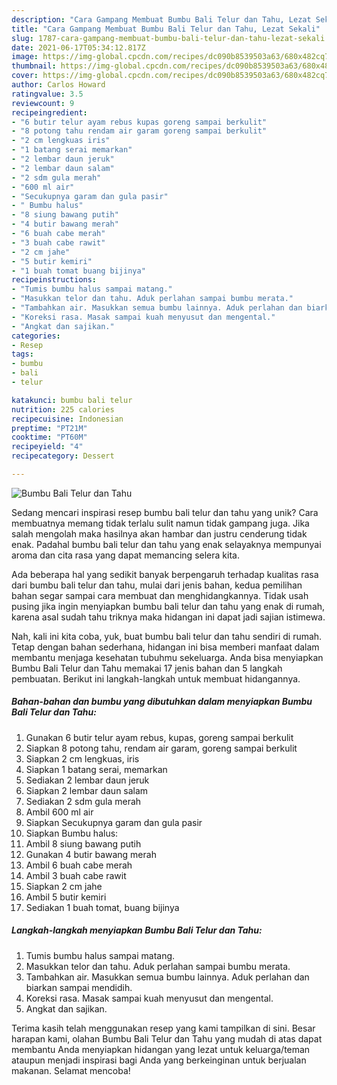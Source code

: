 ```yaml
---
description: "Cara Gampang Membuat Bumbu Bali Telur dan Tahu, Lezat Sekali"
title: "Cara Gampang Membuat Bumbu Bali Telur dan Tahu, Lezat Sekali"
slug: 1787-cara-gampang-membuat-bumbu-bali-telur-dan-tahu-lezat-sekali
date: 2021-06-17T05:34:12.817Z
image: https://img-global.cpcdn.com/recipes/dc090b8539503a63/680x482cq70/bumbu-bali-telur-dan-tahu-foto-resep-utama.jpg
thumbnail: https://img-global.cpcdn.com/recipes/dc090b8539503a63/680x482cq70/bumbu-bali-telur-dan-tahu-foto-resep-utama.jpg
cover: https://img-global.cpcdn.com/recipes/dc090b8539503a63/680x482cq70/bumbu-bali-telur-dan-tahu-foto-resep-utama.jpg
author: Carlos Howard
ratingvalue: 3.5
reviewcount: 9
recipeingredient:
- "6 butir telur ayam rebus kupas goreng sampai berkulit"
- "8 potong tahu rendam air garam goreng sampai berkulit"
- "2 cm lengkuas iris"
- "1 batang serai memarkan"
- "2 lembar daun jeruk"
- "2 lembar daun salam"
- "2 sdm gula merah"
- "600 ml air"
- "Secukupnya garam dan gula pasir"
- " Bumbu halus"
- "8 siung bawang putih"
- "4 butir bawang merah"
- "6 buah cabe merah"
- "3 buah cabe rawit"
- "2 cm jahe"
- "5 butir kemiri"
- "1 buah tomat buang bijinya"
recipeinstructions:
- "Tumis bumbu halus sampai matang."
- "Masukkan telor dan tahu. Aduk perlahan sampai bumbu merata."
- "Tambahkan air. Masukkan semua bumbu lainnya. Aduk perlahan dan biarkan sampai mendidih."
- "Koreksi rasa. Masak sampai kuah menyusut dan mengental."
- "Angkat dan sajikan."
categories:
- Resep
tags:
- bumbu
- bali
- telur

katakunci: bumbu bali telur 
nutrition: 225 calories
recipecuisine: Indonesian
preptime: "PT21M"
cooktime: "PT60M"
recipeyield: "4"
recipecategory: Dessert

---
```



![Bumbu Bali Telur dan Tahu](https://img-global.cpcdn.com/recipes/dc090b8539503a63/680x482cq70/bumbu-bali-telur-dan-tahu-foto-resep-utama.jpg)

Sedang mencari inspirasi resep bumbu bali telur dan tahu yang unik? Cara membuatnya memang tidak terlalu sulit namun tidak gampang juga. Jika salah mengolah maka hasilnya akan hambar dan justru cenderung tidak enak. Padahal bumbu bali telur dan tahu yang enak selayaknya mempunyai aroma dan cita rasa yang dapat memancing selera kita.



Ada beberapa hal yang sedikit banyak berpengaruh terhadap kualitas rasa dari bumbu bali telur dan tahu, mulai dari jenis bahan, kedua pemilihan bahan segar sampai cara membuat dan menghidangkannya. Tidak usah pusing jika ingin menyiapkan bumbu bali telur dan tahu yang enak di rumah, karena asal sudah tahu triknya maka hidangan ini dapat jadi sajian istimewa.


Nah, kali ini kita coba, yuk, buat bumbu bali telur dan tahu sendiri di rumah. Tetap dengan bahan sederhana, hidangan ini bisa memberi manfaat dalam membantu menjaga kesehatan tubuhmu sekeluarga. Anda bisa menyiapkan Bumbu Bali Telur dan Tahu memakai 17 jenis bahan dan 5 langkah pembuatan. Berikut ini langkah-langkah untuk membuat hidangannya.

<!--inarticleads1-->

##### Bahan-bahan dan bumbu yang dibutuhkan dalam menyiapkan Bumbu Bali Telur dan Tahu:

1. Gunakan 6 butir telur ayam rebus, kupas, goreng sampai berkulit
1. Siapkan 8 potong tahu, rendam air garam, goreng sampai berkulit
1. Siapkan 2 cm lengkuas, iris
1. Siapkan 1 batang serai, memarkan
1. Sediakan 2 lembar daun jeruk
1. Siapkan 2 lembar daun salam
1. Sediakan 2 sdm gula merah
1. Ambil 600 ml air
1. Siapkan Secukupnya garam dan gula pasir
1. Siapkan  Bumbu halus:
1. Ambil 8 siung bawang putih
1. Gunakan 4 butir bawang merah
1. Ambil 6 buah cabe merah
1. Ambil 3 buah cabe rawit
1. Siapkan 2 cm jahe
1. Ambil 5 butir kemiri
1. Sediakan 1 buah tomat, buang bijinya




<!--inarticleads2-->

##### Langkah-langkah menyiapkan Bumbu Bali Telur dan Tahu:

1. Tumis bumbu halus sampai matang.
1. Masukkan telor dan tahu. Aduk perlahan sampai bumbu merata.
1. Tambahkan air. Masukkan semua bumbu lainnya. Aduk perlahan dan biarkan sampai mendidih.
1. Koreksi rasa. Masak sampai kuah menyusut dan mengental.
1. Angkat dan sajikan.




Terima kasih telah menggunakan resep yang kami tampilkan di sini. Besar harapan kami, olahan Bumbu Bali Telur dan Tahu yang mudah di atas dapat membantu Anda menyiapkan hidangan yang lezat untuk keluarga/teman ataupun menjadi inspirasi bagi Anda yang berkeinginan untuk berjualan makanan. Selamat mencoba!

